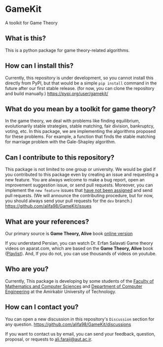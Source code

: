 # GameKit
A toolkit for Game Theory

## What is this?
This is a python package for game theory-related algorithms.

## How can I install this?
Currently, this repository is under development, so you cannot install this directly from PyPI, but that would be a simple `pip install` command in the future after our first stable release. (for now, you can clone the repository and build manually.)
https://pypi.org/user/gamekit/

## What do you mean by a toolkit for game theory?
In the game theory, we deal with problems like finding equilibrium, evolutionarily stable strategies, stable matching, fair division, bankruptcy, voting, etc. In this package, we are implementing the algorithms proposed for these problems. For example, a function that finds the stable matching for marriage problem with the Gale-Shapley algorithm.

## Can I contribute to this repository?
This package is not limited to one group or university. We would be glad if you contributed to this package even by creating an issue and requesting a new feature. You are always welcome to make a bug report, open an improvement suggestion issue, or send pull requests. Moreover, you can implement the `new feature` issues that [have not been assigned](https://github.com/alifa98/GameKit/issues?q=is%3Aissue+is%3Aopen+no%3Aassignee) and send pull requests. (We will announce the contributing procedure, but for now, you should always send your pull requests for the `dev` branch.)
https://github.com/alifa98/GameKit/issues

## What are your references?
Our primary source is  **Game Theory, Alive** book [online version](https://homes.cs.washington.edu/~karlin/GameTheoryBook.pdf)

If you understand Persian, you can watch Dr. Erfan Salavati Game theory videos on aparat.com, which are based on the **Game Theory, Alive** book ([Playlist](https://www.aparat.com/playlist/1487532)). And, If you do not, you can use thousands of videos on youtube.

## Who are you?
Currently, This package is developing by some students of the [Faculty of Mathematics and Computer Sciences](https://math.aut.ac.ir/) and [
Department of Computer Engineering](https://ce.aut.ac.ir/) at the Amirkabir University of Technology.

## How can I contact you?
You can open a new discussion in this repository's `Discussion` section for any question.
https://github.com/alifa98/GameKit/discussions

If you want to contact us by email, you can send your feedback, question, proposal, or requests to ali.faraji@aut.ac.ir.
